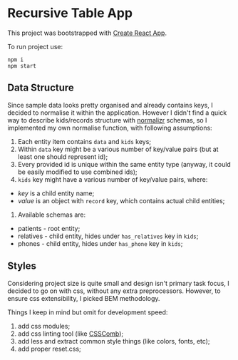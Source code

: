 # Recursive Table App

This project was bootstrapped with [Create React App](https://github.com/facebookincubator/create-react-app).

To run project use:

```
npm i
npm start
```

## Data Structure

Since sample data looks pretty organised and already contains keys, I decided to normalise it within the application. However I didn't find a quick way to describe kids/records structure with [normalizr](https://github.com/paularmstrong/normalizr) schemas, so I implemented my own normalise function, with following assumptions:

1. Each entity item contains `data` and `kids` keys;
1. Within `data` key might be a various number of key/value pairs (but at least one should represent id);
1. Every provided id is unique within the same entity type (anyway, it could be easily modified to use combined ids);
1. `kids` key might have a various number of key/value pairs, where:
  * _key_ is a child entity name;
  * _value_ is an object with `record` key, which contains actual child entities;
1. Available schemas are:
  * patients - root entity;
  * relatives - child entity, hides under `has_relatives` key in `kids`;
  * phones - child entity, hides under `has_phone` key in `kids`;

## Styles

Considering project size is quite small and design isn't primary task focus, I decided to go on with css, without any extra preprocessors. However, to ensure css extensibility, I picked BEM methodology.

Things I keep in mind but omit for development speed:
1. add css modules;
1. add css linting tool (like [CSSComb](http://csscomb.com/));
1. add less and extract common style things (like colors, fonts, etc);
1. add proper reset.css;
